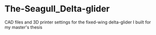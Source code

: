 # The-Seagull_Delta-glider
CAD files and 3D printer settings for the fixed-wing delta-glider I built for my master's thesis
